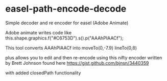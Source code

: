 # easel-path-encode-decode
Simple decoder and re encoder for easel (Adobe Animate)

Adobe animate writes code like
this.shape.graphics.f("#C6753D").s().p("AAAhPIAACf");

This tool converts AAAhPIAACf into 
moveTo(0,-7.9)
lineTo(0,8)

plus allows you to edit and then re-encode using this 
nifty encoder written by Brett Johnson found here
https://gist.github.com/bjnsn/3440359

with added closedPath functionality
